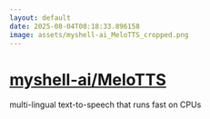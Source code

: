 ```yaml
---
layout: default
date: 2025-08-04T08:18:33.896158
image: assets/myshell-ai_MeloTTS_cropped.png
---
```


# [myshell-ai/MeloTTS](https://github.com/myshell-ai/MeloTTS)

multi-lingual text-to-speech that runs fast on CPUs
